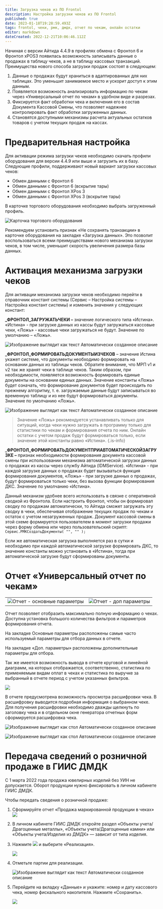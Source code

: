 ```yaml
---
title: Загрузка чеков из ПО Frontol
description: Настройка загрузки чеков из ПО Frontol
published: true
date: 2023-01-18T19:28:59.493Z
tags: frontol, чеки, рмк, дмдк, отчет по чекам, онлайн остатки
editor: markdown
dateCreated: 2022-12-21T10:06:46.112Z
---
```


Начиная с версии Айтида 4.4.9 в профилях обмена с Фронтол 6 и Фронтол xPOS3 появилась возможность записывать данные о продажах в таблицу чеков, а не в таблицу кассовых транзакций. Преимущества нового способа загрузки продаж состоят в следующем:

1.  Данные о продажах будут храниться в адаптированных для них таблицах. Это уменьшит занимаемое место и ускорит доступ к этим данным.
2.  Появляется возможность анализировать информацию по чекам через «Универсальный отчет по чекам» в удобном виде и разрезах.
3.  Фиксируется факт обработки чека и включения его в состав Документа Кассовой Смены, что позволяет надежнее контролировать факт обработки загруженных данных.
4.  Становятся доступными механизмы расчета актуальных остатков товаров с учетом текущих продаж на кассах.

# Предварительная настройка

Для активации режима загрузки чеков необходимо скачать профили оборудования для версии 4.4.9 или выше и загрузить их в базу. Следующие профили, поддерживают новый вариант загрузки кассовых чеков:

-   Обмен данными с Фронтол 6
-   Обмен данными с Фронтол 6 (вскрытие тары)
-   Обмен данными с Фронтол XPos 3
-   Обмен данными с Фронтол XPos 3 (вскрытие тары)

В карточке торгового оборудования необходимо выбрать загруженный профиль.

![Карточка торгового оборудования](/images/integrations/frontolcheque/db6f8e9abfa847a27898d869a3d0b9a5.png)

Рекомендуем установить признак «Не сохранять транзакции» в карточке оборудования на закладке «Загрузка данных». Это позволит воспользоваться всеми преимуществами нового механизма загрузки чеков, в том числе, уменьшит скорость увеличения размера базы данных.

# Активация механизма загрузки чеков

Для активации механизма загрузки чеков необходимо перейти в справочник констант системы (Сервис – Настройка системы – Настройка констант системы) и изменить значения у следующих констант:

**\_ФРОНТОЛ_ЗАГРУЖАТЬЧЕКИ –** значение логического типа «Истина». «Истина» - при загрузке данных из кассы будут загружаться кассовые чеки, «Ложь» - кассовые чеки загружаться не будут. Значение по умолчанию – «Ложь».

![Изображение выглядит как текст Автоматически созданное описание](/images/integrations/frontolcheque/13b03071d678083d1272872aded1673d.png)

**\_ФРОНТОЛ_ФОРМИРОВАТЬДОКУМЕНТЫИЗЧЕКОВ** – значение Истина укажет системе, что документы необходимо формировать на основании данных из таблицы чеков. Обратите внимание, что МРП v1 и v2 так же хранят чеки в таблице чеков. Таким образом, при необходимости, появляется возможность формировать единые документы на основании единых данных. Значение константы «Ложь» будет означать, что формирование документов будет происходить по прежнему алгоритму, т. е. загружаемые данные будут записываться во временную таблицу и из нее будут формироваться документы. Значение по умолчанию «Ложь».

![Изображение выглядит как текст Автоматически созданное описание](/images/integrations/frontolcheque/1f8ffee1bca618b16bee229b6f00b246.png)

>   Значение «Ложь» рекомендуется устанавливать только для ситуаций, когда чеки нужно загружать в программу только для статистики по чекам и формирования отчета по ним. Онлайн остатки с учетом продаж будут формироваться только, если значение этой константы равно «Истина».
{.is-info}


**\_ФРОНТОЛ_ФОРМИРОВАТЬДОКУМЕНТПРИАВТОМАТИЧЕСКОЙЗАГРУЗКЕ –** признак необходимости формирования документа кассовой смены при использовании механизма автоматической загрузки данных о продажах из кассы через службу Айтида (IDMService). «Истина» - при каждой загрузке данных о продажах будет вызываться функция формирования документов, «Ложь» - при загрузке данных о продажах, будут формироваться только чеки, без вызова функции формирования ДКС. Значение по умолчанию «Истина».

Данный механизм удобнее всего использовать в связке с оперативной сводкой из Фронтола. Если настроить Фронтол, чтобы он формировал сводку по продажам автоматически, то Айтида сможет загружать эту сводку в чеки, обеспечивая отображение текущих продаж по чекам и остаток с учетом незагруженных продаж. Документ кассовой смены в этой схеме формируется пользователем в момент загрузки продажи через форму обмена или через пользовательский скрипт: `Сервис.РМКСоздатьДокументы( "", "" );`

Если же автоматическая загрузка выполняется раз в сутки и необходимо при каждой автоматической загрузке формировать ДКС, то значение константы можно установить в «Истина», тогда при автоматической загрузке будут сформированы документы.

# Отчет «Универсальный отчет по чекам»
| | |
| - | - |
| ![Отчет - основные параметры](/images/integrations/frontolcheque/eb1aea75b920b997968d707cddcdded2.png) | ![Отчет - доп параметры](/images/integrations/frontolcheque/181123f14db5070c77493750812eb752.png) |

Отчет позволяет отобразить максимально полную информацию о чеках. Доступна установка большого количества фильтров и параметров формирования отчета.

На закладке Основные параметры расположены самые часто используемый параметры для отбора данных в отчете.

На закладке «Доп. параметры» расположены дополнительные параметры для отбора.

Так же имеется возможность вывода в отчете круговой и линейной диаграмм, на которых отображается, соответственно, статистика по применяемым видам оплат в чеках и статистика по выручке за выбранный в отчете период с учетом указанных фильтров.

![](/images/integrations/frontolcheque/931f91baa1878a2a3bd3a7f45d7dfa27.png)

В отчете предусмотрена возможность просмотра расшифровки чека. В расшифровку выводится подробная информация о выбранном чеке. Для получения расшифровки необходимо дважды щелкнуть по заголовку чека и в отдельном окне генератора отчетных форм сформируется расшифровка чека.

![Изображение выглядит как стол Автоматически созданное описание](/images/integrations/frontolcheque/68adaae7e22eba0714c2446e42c677ab.png)

![Изображение выглядит как стол Автоматически созданное описание](/images/integrations/frontolcheque/b2d1046980786d3e7a995cb9b801b248.png)

# Передача сведений о розничной продаже в ГИИС ДМДК

С 1 марта 2022 года продажа ювелирных изделий без УИН не допускается. Оборот продукции нужно фиксировать в личном кабинете ГИИС ДМДК.

Чтобы передать сведения о розничной продаже:

1.  Сформируйте отчет «Продажа маркированной продукции в чеках» <br/>
	![](/images/integrations/frontolcheque/853dc0c0e52f8e9a6893a21c3ec4a6d5.png)

2.  В личном кабинете ГИИС ДМДК откройте раздел «Объекты учета/Драгоценные металлы», «Объекты учета/Драгоценные камни» или «Объекты учета/Изделия из ДМДК» — зависит от типа изделия.
3.  Нажмите ![](/images/integrations/frontolcheque/56a9b6b5fd7c459a84fd8a140e01a384.png) и выберите «Реализация». <br/>

    ![](/images/integrations/frontolcheque/231bd1cc650da25011ad7c8486cfab60.png)

4.  Отметьте партии для реализации. <br/>

    ![Изображение выглядит как текст Автоматически созданное описание](/images/integrations/frontolcheque/1d7af1bd6930bc7ed69bcdb23842051d.png)

5.  Перейдите на вкладку «Данные» и укажите: номер и дату кассового чека, номер фискального накопителя. Нажмите «Сохранить». <br/>

    ![](/images/integrations/frontolcheque/b81f5f864c68ecef4bcc99796d1c476f.png)
